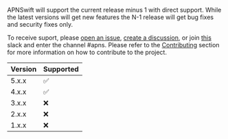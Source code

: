 APNSwift will support the current release minus 1 with direct support. While the latest versions will get new features the N-1 release will get bug fixes and security fixes only.

To receive suport, please [open an issue](https://github.com/swift-server-community/APNSwift/issues), [create a discussion](https://github.com/swift-server-community/APNSwift/discussions), or join [this](https://join.slack.com/t/swift-open-source/shared_invite/zt-203tkfk9g-rCNUZgj5kKhz9QW6Z9Gwqw) slack and enter the channel #apns.
Please refer to the [Contributing](CONTRIBUTING.md) section for more information on how to contribute to the project.

| Version | Supported          |
| ------- | ------------------ |
| 5.x.x   | :white_check_mark: |
| 4.x.x   | :white_check_mark: |
| 3.x.x   | ❌ |
| 2.x.x   | ❌ |
| 1.x.x   | ❌ |
